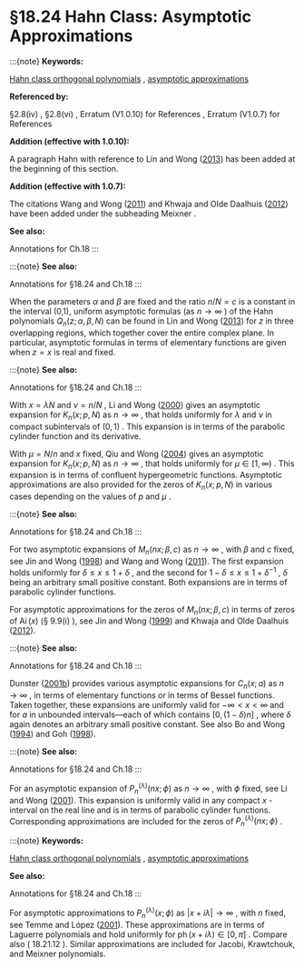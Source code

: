 # §18.24 Hahn Class: Asymptotic Approximations

:::{note}
**Keywords:**

[Hahn class orthogonal polynomials](http://dlmf.nist.gov/search/search?q=Hahn%20class%20orthogonal%20polynomials) , [asymptotic approximations](http://dlmf.nist.gov/search/search?q=asymptotic%20approximations)

**Referenced by:**

§2.8(iv) , §2.8(vi) , Erratum (V1.0.10) for References , Erratum (V1.0.7) for References

**Addition (effective with 1.0.10):**

A paragraph Hahn with reference to Lin and Wong ([2013](./bib/L.html#bib155 "Global asymptotics of the Hahn polynomials")) has been added at the beginning of this section.

**Addition (effective with 1.0.7):**

The citations Wang and Wong ([2011](./bib/W.html#bib2814 "Global asymptotics of the Meixner polynomials")) and Khwaja and Olde Daalhuis ([2012](./bib/K.html#bib2808 "Uniform asymptotic approximations for the Meixner-Sobolev polynomials")) have been added under the subheading Meixner .

**See also:**

Annotations for Ch.18
:::

:::{note}
**See also:**

Annotations for §18.24 and Ch.18
:::

When the parameters $\alpha$ and $\beta$ are fixed and the ratio $n/N=c$ is a constant in the interval (0,1), uniform asymptotic formulas (as $n\to\infty$ ) of the Hahn polynomials $Q_{n}(z;\alpha,\beta,N)$ can be found in Lin and Wong ([2013](./bib/L.html#bib155 "Global asymptotics of the Hahn polynomials")) for $z$ in three overlapping regions, which together cover the entire complex plane. In particular, asymptotic formulas in terms of elementary functions are given when $z=x$ is real and fixed.

:::{note}
**See also:**

Annotations for §18.24 and Ch.18
:::

With $x=\lambda N$ and $\nu=n/N$ , Li and Wong ([2000](./bib/L.html#bib1436 "A uniform asymptotic expansion for Krawtchouk polynomials")) gives an asymptotic expansion for $K_{n}\left(x;p,N\right)$ as $n\to\infty$ , that holds uniformly for $\lambda$ and $\nu$ in compact subintervals of $(0,1)$ . This expansion is in terms of the parabolic cylinder function and its derivative.

With $\mu=N/n$ and $x$ fixed, Qiu and Wong ([2004](./bib/Q.html#bib1914 "Asymptotic expansion of the Krawtchouk polynomials and their zeros")) gives an asymptotic expansion for $K_{n}\left(x;p,N\right)$ as $n\to\infty$ , that holds uniformly for $\mu\in[1,\infty)$ . This expansion is in terms of confluent hypergeometric functions. Asymptotic approximations are also provided for the zeros of $K_{n}\left(x;p,N\right)$ in various cases depending on the values of $p$ and $\mu$ .

:::{note}
**See also:**

Annotations for §18.24 and Ch.18
:::

For two asymptotic expansions of $M_{n}\left(nx;\beta,c\right)$ as $n\to\infty$ , with $\beta$ and $c$ fixed, see Jin and Wong ([1998](./bib/J.html#bib1171 "Uniform asymptotic expansions for Meixner polynomials")) and Wang and Wong ([2011](./bib/W.html#bib2814 "Global asymptotics of the Meixner polynomials")). The first expansion holds uniformly for $\delta\leq x\leq 1+\delta$ , and the second for $1-\delta\leq x\leq 1+\delta^{-1}$ , $\delta$ being an arbitrary small positive constant. Both expansions are in terms of parabolic cylinder functions.

For asymptotic approximations for the zeros of $M_{n}\left(nx;\beta,c\right)$ in terms of zeros of $\operatorname{Ai}\left(x\right)$ (§ 9.9(i) ), see Jin and Wong ([1999](./bib/J.html#bib1172 "Asymptotic formulas for the zeros of the Meixner polynomials")) and Khwaja and Olde Daalhuis ([2012](./bib/K.html#bib2808 "Uniform asymptotic approximations for the Meixner-Sobolev polynomials")).

:::{note}
**See also:**

Annotations for §18.24 and Ch.18
:::

Dunster ([2001b](./bib/D.html#bib709 "Uniform asymptotic expansions for Charlier polynomials")) provides various asymptotic expansions for $C_{n}\left(x;a\right)$ as $n\to\infty$ , in terms of elementary functions or in terms of Bessel functions. Taken together, these expansions are uniformly valid for $-\infty<x<\infty$ and for $a$ in unbounded intervals—each of which contains $[0,(1-\delta)n]$ , where $\delta$ again denotes an arbitrary small positive constant. See also Bo and Wong ([1994](./bib/B.html#bib304 "Uniform asymptotic expansion of Charlier polynomials")) and Goh ([1998](./bib/G.html#bib947 "Plancherel-Rotach asymptotics for the Charlier polynomials")).

:::{note}
**See also:**

Annotations for §18.24 and Ch.18
:::

For an asymptotic expansion of $P^{(\lambda)}_{n}\left(nx;\phi\right)$ as $n\to\infty$ , with $\phi$ fixed, see Li and Wong ([2001](./bib/L.html#bib1437 "On the asymptotics of the Meixner-Pollaczek polynomials and their zeros")). This expansion is uniformly valid in any compact $x$ -interval on the real line and is in terms of parabolic cylinder functions. Corresponding approximations are included for the zeros of $P^{(\lambda)}_{n}\left(nx;\phi\right)$ .

:::{note}
**Keywords:**

[Hahn class orthogonal polynomials](http://dlmf.nist.gov/search/search?q=Hahn%20class%20orthogonal%20polynomials) , [asymptotic approximations](http://dlmf.nist.gov/search/search?q=asymptotic%20approximations)

**See also:**

Annotations for §18.24 and Ch.18
:::

For asymptotic approximations to $P^{(\lambda)}_{n}\left(x;\phi\right)$ as $|x+i\lambda|\to\infty$ , with $n$ fixed, see Temme and López ([2001](./bib/T.html#bib2235 "The Askey scheme for hypergeometric orthogonal polynomials viewed from asymptotic analysis")). These approximations are in terms of Laguerre polynomials and hold uniformly for $\operatorname{ph}\left(x+i\lambda\right)\in[0,\pi]$ . Compare also ( 18.21.12 ). Similar approximations are included for Jacobi, Krawtchouk, and Meixner polynomials.
